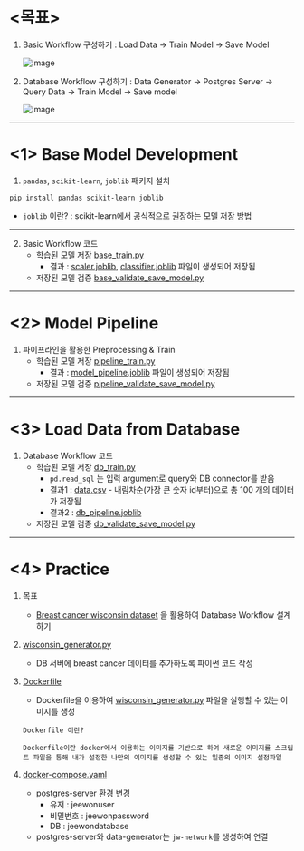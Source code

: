 # <목표>

1. Basic Workflow 구성하기 : Load Data -> Train Model -> Save Model

    ![image](https://user-images.githubusercontent.com/108987773/214774081-fdd47443-12cd-4269-b0e9-0ccc11901d09.png)

2. Database Workflow 구성하기 : Data Generator -> Postgres Server -> Query Data -> Train Model -> Save model
  
    ![image](https://user-images.githubusercontent.com/108987773/214774168-fec096f7-a703-48e1-b368-e119dbe75af7.png)

---
# <1> Base Model Development

1. ```pandas```, ```scikit-learn```, ```joblib``` 패키지 설치

```
pip install pandas scikit-learn joblib
```

  - ```joblib``` 이란? : scikit-learn에서 공식적으로 권장하는 모델 저장 방법
---
2. Basic Workflow 코드
      - 학습된 모델 저장 [base_train.py][link]
        - 결과 : [scaler.joblib][link6], [classifier.joblib][link7] 파일이 생성되어 저장됨
      - 저장된 모델 검증 [base_validate_save_model.py][link1]
---
# <2> Model Pipeline

1. 파이프라인을 활용한 Preprocessing & Train
    - 학습된 모델 저장 [pipeline_train.py][link2]
        - 결과 : [model_pipeline.joblib][link8] 파일이 생성되어 저장됨
    - 저장된 모델 검증 [pipeline_validate_save_model.py][link3]
---
# <3> Load Data from Database

1. Database Workflow 코드
    - 학습된 모델 저장 [db_train.py][link4]
        - ```pd.read_sql``` 는 입력 argument로 query와 DB connector를 받음
        - 결과1 : [data.csv][link5] - 내림차순(가장 큰 숫자 id부터)으로 총 100 개의 데이터가 저장됨
        - 결과2 : [db_pipeline.joblib][link9]
    - 저장된 모델 검증 [db_validate_save_model.py][link10]
---
# <4> Practice

1. 목표
    - [Breast cancer wisconsin dataset][link11] 을 활용하여 Database Workflow 설계하기
    
2. [wisconsin_generator.py][link12]
    - DB 서버에 breast cancer 데이터를 추가하도록 파이썬 코드 작성
    
3. [Dockerfile][link13]
    - Dockerfile을 이용하여 [wisconsin_generator.py][link12] 파일을 실행할 수 있는 이미지를 생성
    
    ```
    Dockerfile 이란?
    
    Dockerfile이란 docker에서 이용하는 이미지를 기반으로 하여 새로운 이미지를 스크립트 파일을 통해 내가 설정한 나만의 이미지를 생성할 수 있는 일종의 이미지 설정파일
    ```
    
4. [docker-compose.yaml][link14]
    - postgres-server 환경 변경
        - 유저 : jeewonuser
        - 비밀번호 : jeewonpassword
        - DB : jeewondatabase
    - postgres-server와 data-generator는 ```jw-network```를 생성하여 연결



  
  
  
  
  [link]: https://github.com/jeewonkimm2/BOAZ_Big_Data_Study_Club/blob/main/StudyGroup/MLOps_for_MLE/02_Model_Development/base_train.py
  [link1]: https://github.com/jeewonkimm2/BOAZ_Big_Data_Study_Club/blob/main/StudyGroup/MLOps_for_MLE/02_Model_Development/base_validate_save_model.py
  [link2]: https://github.com/jeewonkimm2/BOAZ_Big_Data_Study_Club/blob/main/StudyGroup/MLOps_for_MLE/02_Model_Development/pipeline_train.py
  [link3]: https://github.com/jeewonkimm2/BOAZ_Big_Data_Study_Club/blob/main/StudyGroup/MLOps_for_MLE/02_Model_Development/pipeline_validate_save_model.py
  [link4]: https://github.com/jeewonkimm2/BOAZ_Big_Data_Study_Club/blob/main/StudyGroup/MLOps_for_MLE/02_Model_Development/db_train.py
  [link5]: https://github.com/jeewonkimm2/BOAZ_Big_Data_Study_Club/blob/main/StudyGroup/MLOps_for_MLE/02_Model_Development/data.csv
  [link6]: https://github.com/jeewonkimm2/BOAZ_Big_Data_Study_Club/blob/main/StudyGroup/MLOps_for_MLE/02_Model_Development/scaler.joblib
  [link7]: https://github.com/jeewonkimm2/BOAZ_Big_Data_Study_Club/blob/main/StudyGroup/MLOps_for_MLE/02_Model_Development/classifier.joblib
  [link8]: https://github.com/jeewonkimm2/BOAZ_Big_Data_Study_Club/blob/main/StudyGroup/MLOps_for_MLE/02_Model_Development/model_pipeline.joblib
  [link9]: https://github.com/jeewonkimm2/BOAZ_Big_Data_Study_Club/blob/main/StudyGroup/MLOps_for_MLE/02_Model_Development/db_pipeline.joblib
  [link10]: https://github.com/jeewonkimm2/BOAZ_Big_Data_Study_Club/blob/main/StudyGroup/MLOps_for_MLE/02_Model_Development/db_validate_save_model.py
  [link11]: https://scikit-learn.org/stable/modules/generated/sklearn.datasets.load_breast_cancer.html
  [link12]: https://github.com/jeewonkimm2/BOAZ_Big_Data_Study_Club/blob/main/StudyGroup/MLOps_for_MLE/02_Model_Development/wisconsin_practice/wisconsin_generator.py
  [link13]: https://github.com/jeewonkimm2/BOAZ_Big_Data_Study_Club/blob/main/StudyGroup/MLOps_for_MLE/02_Model_Development/wisconsin_practice/Dockerfile
  [link14]: https://github.com/jeewonkimm2/BOAZ_Big_Data_Study_Club/blob/main/StudyGroup/MLOps_for_MLE/02_Model_Development/wisconsin_practice/docker-compose.yaml
